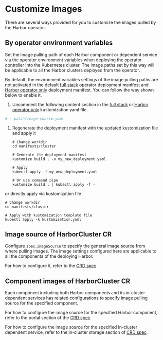 # Customize Images

There are several ways provided for you to customize the images pulled by the Harbor operator.

## By operator environment variables

Set the image pulling path of each Harbor component or dependent service via the operator environment variables when deploying the operator controller into the Kubernetes cluster. The image paths set by this way will be applicable to all the Harbor clusters deployed from the operator.

By default, the environment variables settings of the image pulling paths are not activated in the default [full stack](../manifests/cluster/deployment.yaml) operator deployment manifest and [Harbor operator only](../manifests/harbor/deployment.yaml) deployment manifest. You can follow the way shown below to enable it.

1. Uncomment the following content section in the [full stack](../manifests/cluster/kustomization.yaml) or [Harbor operator only](../manifests/harbor/kustomization.yaml) kustomization yaml file.

  ```yaml
  # - patch/image-source.yaml
  ```

1. Regenerate the deployment manifest with the updated kustomization file and apply it

   ```shell
   # Change workdir
   cd manifests/cluster
  
   # Generate the deployment manifest
   kustomize build . -o my_new_deployment.yaml
  
   # Apply
   kubectl apply -f my_new_deployment.yaml
  
   # Or use command pipe
   kustomize build . | kubectl apply -f -
   ```

or directly apply via kustomization file

  ```shell
  # Change workdir
  cd manifests/cluster
  
  # Apply with kustomization template file
  kubectl apply -k kustomization.yaml
  ```

## Image source of HarborCluster CR

Configure `spec.imageSource` to specify the general image source from where pulling images. The image settings configured here are applicable to all the components of the deploying Harbor.

For how to configure it, refer to the [CRD spec](./CRD/custom-resource-definition.md#configure-image-source)

## Component images of HarborCluster CR

Each component including both Harbor components and its in-cluster dependent services has related configurations to specify image pulling source for the specified component.

For how to configure the image source for the specified Harbor component, refer to the portal section of the [CRD spec](./CRD/custom-resource-definition.md#harbor-component-related-fields).

For how to configure the image source for the specified in-cluster dependent service, refer to the in-cluster storage section of [CRD spec](./CRD/custom-resource-definition.md#in-cluster-storage-configuration-inclusterstorage).
